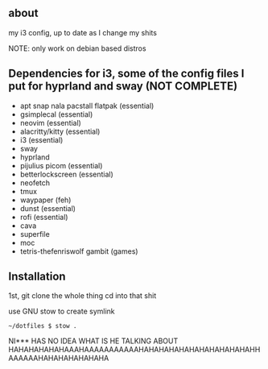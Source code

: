 ## about
my i3 config, up to date as I change my shits

NOTE: only work on debian based distros

## Dependencies for i3, some of the config files I put for hyprland and sway (NOT COMPLETE)
- apt snap nala pacstall flatpak (essential)
- gsimplecal (essential)
- neovim (essential)
- alacritty/kitty (essential)
- i3 (essential)
- sway
- hyprland
- pijulius picom (essential)
- betterlockscreen (essential)
- neofetch
- tmux
- waypaper (feh)
- dunst (essential)
- rofi (essential)
- cava
- superfile
- moc
- tetris-thefenriswolf gambit (games)
## Installation

1st, git clone the whole thing
cd into that shit


use GNU stow to create symlink

``````
~/dotfiles $ stow .
``````

NI*** HAS NO IDEA WHAT IS HE TALKING ABOUT HAHAHAHAHAHAAAHAAAAAAAAAAAHAHAHAHAHAHAHAHAHAHAHAHHAAAAAAHAHAHAHAHAHAHA
